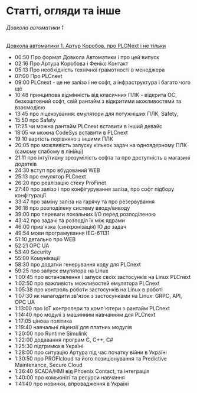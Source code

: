 # Статті, огляди та інше



###### Довкола автоматики 1

[Довкола автоматики 1. Артур Коробов, про PLCNext і не тільки](https://youtu.be/BE0LOaI9XMI)

- 00:50 Про формат Довкола Автоматики і про цей випуск
- 02:16 Про Артура Коробова і Фенікс Контакт
- 05:13 Про необхідність технічної грамотності в менеджера
- 07:00 Про PLCnext
- 09:00 PLCnext - це не залізо і не софт, а інфраструктура і багато чого ще
- 10:48 принципова відмінність від класичних ПЛК - відкрита ОС, безкоштовний софт, свій рантайм з відкритими можливостями та взаємодією
- 13:45 про ліцензування: емулятори для потужніших ПЛК, Safety,  
- 15:50 про Safety
- 17:25 чи можна рантайм PLCnext вставити в інший девайс
- 18:05 чи можна CodeSys вставити в PLCnext 
- 19:10 вартість порівняно з іншими ПЛК
- 20:05 про можливість запуску кількох задач на одноядерному ПЛК (самому слабому в лінійці)
- 21:11 про інтуїтивну зрозумілість софта та про доступність в магазині додатків
- 24:30 вступ про вбудований WEB
- 25:13 про емулятор PLCnext 
- 26:20 про реалізацію стеку ProFinet
- 27:40 про залізо і про конфігурування заліза, про софт підбору конфігурації
- 33:47 про заміну заліза на гарячу та про резервування 
- 36:18 про розподілену систему вводу/виводу
- 39:00 про переваги локальних I/O перед розподіленою
- 43:42 про задачі та розподіл їх між ядрами
- 46:00 прив'язка (синхронізація) IO до задач
- 49:54 мови програмування IEC-61131
- 51:10 детально про WEB
- 52:21 OPC UA
- 53:40 Security
- 55:00 Комунікації
- 58:30 про додатки генерування коду для PLCnext 
- 59:25 про запуск емулятора на Linux
- 1:00:45 про встановлення і запуск своїх застосунків на Linux PLCnext 
- 1:02:50 про важливість можливостей емулятора PLCnext 
- 1:05:38 про контроль роботи застосунків на Linux в роботі
- 1:07:30 як налагодити зв'язок з застосунками на Linux: GRPC, API, OPC UA
- 1:13:00 про IoT контролери та комп'ютери з рантайм PLCnext
- 1:14:40 про модулі з машинним навчанням для PLCnext
- 1:17:05 цінова політика
- 1:19:40 навчальні ліцензії для платних модулів
- 1:20:00 про Runtime Simulink
- 1:22:00 додавання програм C, C++, C#
- 1:25:30 підтримка в Україні
- 1:28:00 про ситуацію Артура під час початку війни в Україні 
- 1:30:50 про PROFIcloud та його позиціонування та Predictive Maintenance, Secure Cloud
- 1:36:40 SCADA/HMI від Phoenix Contact, та інтеграція
- 1:40:00 про комьюніті та ресурси навчання 
- 1:41:40 про новинки, впровадження в Україні   



 











 







 





